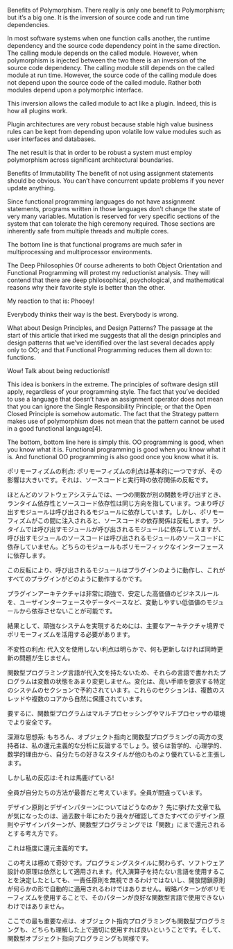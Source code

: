 Benefits of Polymorphism.
There really is only one benefit to Polymorphism; but it’s a big one. It is the inversion of source code and run time dependencies.

In most software systems when one function calls another, the runtime dependency and the source code dependency point in the same direction. The calling module depends on the called module. However, when polymorphism is injected between the two there is an inversion of the source code dependency. The calling module still depends on the called module at run time. However, the source code of the calling module does not depend upon the source code of the called module. Rather both modules depend upon a polymorphic interface.

This inversion allows the called module to act like a plugin. Indeed, this is how all plugins work.

Plugin architectures are very robust because stable high value business rules can be kept from depending upon volatile low value modules such as user interfaces and databases.

The net result is that in order to be robust a system must employ polymorphism across significant architectural boundaries.

Benefits of Immutability
The benefit of not using assignment statements should be obvious. You can’t have concurrent update problems if you never update anything.

Since functional programming languages do not have assignment statements, programs written in those languages don’t change the state of very many variables. Mutation is reserved for very specific sections of the system that can tolerate the high ceremony required. Those sections are inherently safe from multiple threads and multiple cores.

The bottom line is that functional programs are much safer in multiprocessing and multiprocessor environments.

The Deep Philosophies
Of course adherents to both Object Orientation and Functional Programming will protest my reductionist analysis. They will contend that there are deep philosophical, psychological, and mathematical reasons why their favorite style is better than the other.

My reaction to that is: Phooey!

Everybody thinks their way is the best. Everybody is wrong.

What about Design Principles, and Design Patterns?
The passage at the start of this article that irked me suggests that all the design principles and design patterns that we’ve identified over the last several decades apply only to OO; and that Functional Programming reduces them all down to: functions.

Wow! Talk about being reductionist!

This idea is bonkers in the extreme. The principles of software design still apply, regardless of your programming style. The fact that you’ve decided to use a language that doesn’t have an assignment operator does not mean that you can ignore the Single Responsibility Principle; or that the Open Closed Principle is somehow automatic. The fact that the Strategy pattern makes use of polymorphism does not mean that the pattern cannot be used in a good functional language[4].

The bottom, bottom line here is simply this. OO programming is good, when you know what it is. Functional programming is good when you know what it is. And functional OO programming is also good once you know what it is.

ポリモーフィズムの利点:
ポリモーフィズムの利点は基本的に一つですが、その影響は大きいです。それは、ソースコードと実行時の依存関係の反転です。

ほとんどのソフトウェアシステムでは、一つの関数が別の関数を呼び出すとき、ランタイム依存性とソースコード依存性は同じ方向を指しています。つまり呼び出すモジュールは呼び出されるモジュールに依存しています。しかし、ポリモーフィズムがこの間に注入されると、ソースコードの依存関係は反転します。ランタイムでは呼び出すモジュールが呼び出されるモジュールに依存していますが、呼び出すモジュールのソースコードは呼び出されるモジュールのソースコードに依存していません。どちらのモジュールもポリモーフィックなインターフェースに依存します。

この反転により、呼び出されるモジュールはプラグインのように動作し、これがすべてのプラグインがどのように動作するかです。 

プラグインアーキテクチャは非常に頑強で、安定した高価値のビジネスルールを、ユーザインターフェースやデータベースなど、変動しやすい低価値のモジュールから依存させないことが可能です。

結果として、頑強なシステムを実現するためには、主要なアーキテクチャ境界でポリモーフィズムを活用する必要があります。

不変性の利点:
代入文を使用しない利点は明らかで、何も更新しなければ同時更新の問題が生じません。

関数型プログラミング言語が代入文を持たないため、それらの言語で書かれたプログラムは変数の状態をあまり変更しません。変化は、高い手順を要求する特定のシステムのセクションで予約されています。これらのセクションは、複数のスレッドや複数のコアから自然に保護されています。

要するに、関数型プログラムはマルチプロセッシングやマルチプロセッサの環境でより安全です。

深淵な思想系:
もちろん、オブジェクト指向と関数型プログラミングの両方の支持者は、私の還元主義的な分析に反論するでしょう。彼らは哲学的、心理学的、数学的理由から、自分たちの好きなスタイルが他のものより優れていると主張します。

しかし私の反応は:それは馬鹿げている!

全員が自分たちの方法が最善だと考えています。全員が間違っています。

デザイン原則とデザインパターンについてはどうなのか？
先に挙げた文章で私が気になったのは、過去数十年にわたり我々が確認してきたすべてのデザイン原則やデザインパターンが、関数型プログラミングでは「関数」にまで還元されるとする考え方です。

これは極度に還元主義的です。

この考えは極めて奇妙です。プログラミングスタイルに関わらず、ソフトウェア設計の原理は依然として適用されます。代入演算子を持たない言語を使用することを決定したとしても、一責任原則を無視できるわけではないし、開放閉鎖原則が何らかの形で自動的に適用されるわけではありません。戦略パターンがポリモーフィズムを使用することで、そのパターンが良好な関数型言語で使用できないわけではありません。

ここでの最も重要な点は、オブジェクト指向プログラミングも関数型プログラミングも、どちらも理解した上で適切に使用すれば良いということです。そして、関数型オブジェクト指向プログラミングも同様です。
